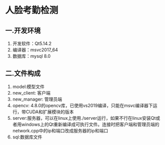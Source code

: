 # 人脸考勤检测

## 一.开发环境

1. 开发软件：Qt5.14.2
2. 编译器：msvc2017_64
3. 数据库：mysql 8.0

## 二.文件构成

1. model:模型文件
2. new_client: 客户端
3. new_manager: 管理员端
4. opencv: 4.8.0的opencv库，已使用vs2019编译，只能在msvc编译器下运行，带CUDA和扩展模块的版本
5. server:服务器，可以在linux上使用./server运行，如果不行在linux安装Qt或者用windows上的Qt重新编译成可执行文件。连接时把客户端和管理员端的network.cpp中的ip和端口改成服务器的ip和端口
6. sql:数据库文件
